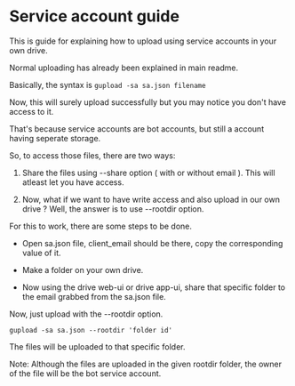 # Service account guide

This is guide for explaining how to upload using service accounts in your own drive.

Normal uploading has already been explained in main readme.

Basically, the syntax is `gupload -sa sa.json filename`

Now, this will surely upload successfully but you may notice you don't have access to it.

That's because service accounts are bot accounts, but still a account having seperate storage.

So, to access those files, there are two ways:

1. Share the files using --share option ( with or without email ). This will atleast let you have access.

2. Now, what if we want to have write access and also upload in our own drive ? Well, the answer is to use --rootdir option.

For this to work, there are some steps to be done.

-  Open sa.json file, client_email should be there, copy the corresponding value of it.

-  Make a folder on your own drive.

-  Now using the drive web-ui or drive app-ui, share that specific folder to the email grabbed from the sa.json file.

Now, just upload with the --rootdir option.

```
gupload -sa sa.json --rootdir 'folder id'
```

The files will be uploaded to that specific folder.

Note: Although the files are uploaded in the given rootdir folder, the owner of the file will be the bot service account.
